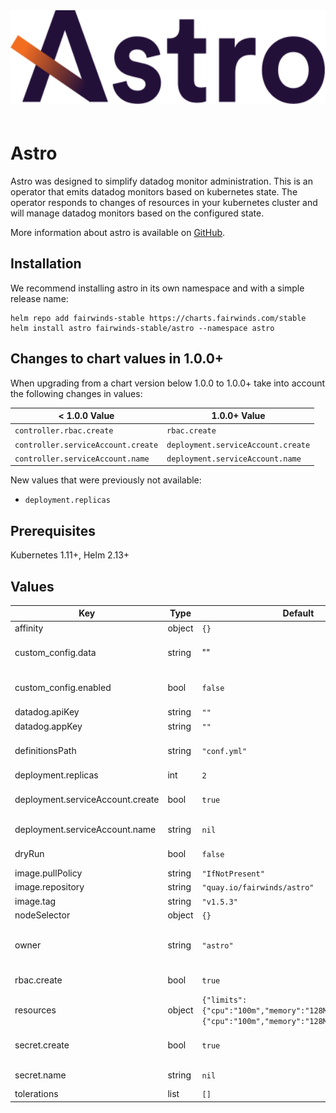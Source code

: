 <div align="center">
<a href="https://github.com/FairwindsOps/astro"><img src="logo.svg" height="150" alt="Astro" style="padding-bottom: 20px" /></a>
<br>
</div>

# Astro
Astro was designed to simplify datadog monitor administration. This is an operator that emits datadog monitors based on kubernetes state. The operator responds to changes of resources in your kubernetes cluster and will manage datadog monitors based on the configured state.

More information about astro is available on [GitHub](https://github.com/FairwindsOps/astro).

## Installation
We recommend installing astro in its own namespace and with a simple release name:

```
helm repo add fairwinds-stable https://charts.fairwinds.com/stable
helm install astro fairwinds-stable/astro --namespace astro
```
## Changes to chart values in 1.0.0+
When upgrading from a chart version below 1.0.0 to 1.0.0+ take into account the following changes in values:

< 1.0.0 Value | 1.0.0+ Value
--- | ---
`controller.rbac.create` | `rbac.create`
`controller.serviceAccount.create` | `deployment.serviceAccount.create`
`controller.serviceAccount.name` | `deployment.serviceAccount.name`

New values that were previously not available:
- `deployment.replicas`

## Prerequisites
Kubernetes 1.11+, Helm 2.13+

## Values

| Key | Type | Default | Description |
|-----|------|---------|-------------|
| affinity | object | `{}` | Deployment affinity |
| custom_config.data | string | "" | An astro configuration file. See the [Astro repo readme](https://github.com/fairwindsops/astro) for more details. |
| custom_config.enabled | bool | `false` | If true a custom configuration must be specified in `custom_config.data`. |
| datadog.apiKey | string | `""` | Datadog API key |
| datadog.appKey | string | `""` | Datadog app key |
| definitionsPath | string | `"conf.yml"` | The path to the monitor definitions configuration. This can be a local path or a URL. |
| deployment.replicas | int | `2` | The number of replicas to use. |
| deployment.serviceAccount.create | bool | `true` | If true, a service account will be created. If false, you must set `deployment.serviceAccount.name`. |
| deployment.serviceAccount.name | string | `nil` | The name of an existing service account to use. |
| dryRun | bool | `false` | When set to true monitors will not be managed in datadog. |
| image.pullPolicy | string | `"IfNotPresent"` | Docker image pull policy |
| image.repository | string | `"quay.io/fairwinds/astro"` | Docker image repo |
| image.tag | string | `"v1.5.3"` | Docker image tag |
| nodeSelector | object | `{}` | Deployment ndoeSelector |
| owner | string | `"astro"` | A unique name to designate as teh owner. This will be applied as a tag to identified managed monitors. |
| rbac.create | bool | `true` | If true, RBAC resources will be created. |
| resources | object | `{"limits":{"cpu":"100m","memory":"128Mi"},"requests":{"cpu":"100m","memory":"128Mi"}}` | The resources block for the deployment. |
| secret.create | bool | `true` | If true, a secret with API credentialss will be created. If false, you must set `secret.name` |
| secret.name | string | `nil` | The name of an existing secret to mount to the container. |
| tolerations | list | `[]` | Deployment tolerations |
